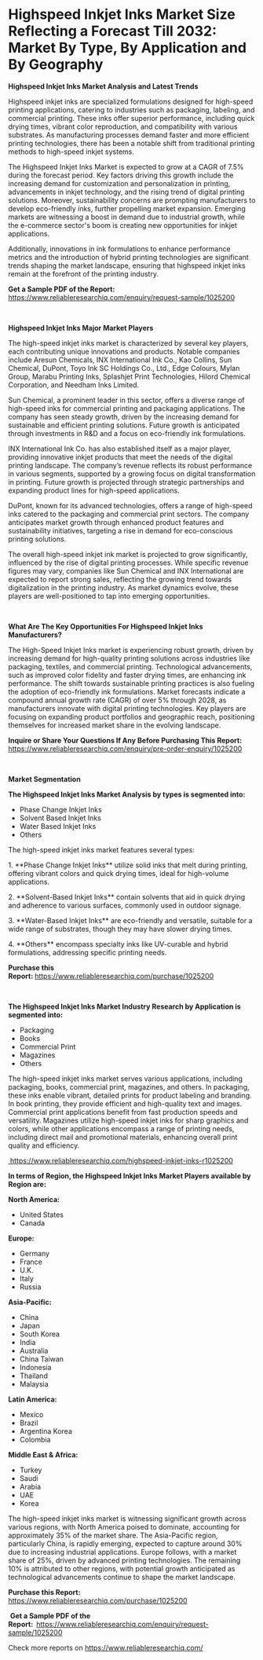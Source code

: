 <p><h1>Highspeed Inkjet Inks Market Size Reflecting a Forecast Till 2032: Market By Type, By Application and By Geography</h1></p><p><strong>Highspeed Inkjet Inks Market Analysis and Latest Trends</strong></p>
<p><p>Highspeed inkjet inks are specialized formulations designed for high-speed printing applications, catering to industries such as packaging, labeling, and commercial printing. These inks offer superior performance, including quick drying times, vibrant color reproduction, and compatibility with various substrates. As manufacturing processes demand faster and more efficient printing technologies, there has been a notable shift from traditional printing methods to high-speed inkjet systems.</p><p>The Highspeed Inkjet Inks Market is expected to grow at a CAGR of 7.5% during the forecast period. Key factors driving this growth include the increasing demand for customization and personalization in printing, advancements in inkjet technology, and the rising trend of digital printing solutions. Moreover, sustainability concerns are prompting manufacturers to develop eco-friendly inks, further propelling market expansion. Emerging markets are witnessing a boost in demand due to industrial growth, while the e-commerce sector's boom is creating new opportunities for inkjet applications. </p><p>Additionally, innovations in ink formulations to enhance performance metrics and the introduction of hybrid printing technologies are significant trends shaping the market landscape, ensuring that highspeed inkjet inks remain at the forefront of the printing industry.</p></p>
<p><strong>Get a Sample PDF of the Report:&nbsp;</strong> <a href="https://www.reliableresearchiq.com/enquiry/request-sample/1025200?utm_campaign=2580&utm_medium=2&utm_source=Github&utm_content=ia&utm_term=08032025&utm_id=highspeed-inkjet-inks">https://www.reliableresearchiq.com/enquiry/request-sample/1025200</a></p>
<p>&nbsp;</p>
<p><strong>Highspeed Inkjet Inks Major Market Players</strong></p>
<p><p>The high-speed inkjet inks market is characterized by several key players, each contributing unique innovations and products. Notable companies include Aresun Chemicals, INX International Ink Co., Kao Collins, Sun Chemical, DuPont, Toyo Ink SC Holdings Co., Ltd., Edge Colours, Mylan Group, Marabu Printing Inks, Splashjet Print Technologies, Hilord Chemical Corporation, and Needham Inks Limited.</p><p>Sun Chemical, a prominent leader in this sector, offers a diverse range of high-speed inks for commercial printing and packaging applications. The company has seen steady growth, driven by the increasing demand for sustainable and efficient printing solutions. Future growth is anticipated through investments in R&D and a focus on eco-friendly ink formulations.</p><p>INX International Ink Co. has also established itself as a major player, providing innovative inkjet products that meet the needs of the digital printing landscape. The company’s revenue reflects its robust performance in various segments, supported by a growing focus on digital transformation in printing. Future growth is projected through strategic partnerships and expanding product lines for high-speed applications.</p><p>DuPont, known for its advanced technologies, offers a range of high-speed inks catered to the packaging and commercial print sectors. The company anticipates market growth through enhanced product features and sustainability initiatives, targeting a rise in demand for eco-conscious printing solutions.</p><p>The overall high-speed inkjet ink market is projected to grow significantly, influenced by the rise of digital printing processes. While specific revenue figures may vary, companies like Sun Chemical and INX International are expected to report strong sales, reflecting the growing trend towards digitalization in the printing industry. As market dynamics evolve, these players are well-positioned to tap into emerging opportunities.</p></p>
<p>&nbsp;</p>
<p><strong>What Are The Key Opportunities For Highspeed Inkjet Inks Manufacturers?</strong></p>
<p><p>The High-Speed Inkjet Inks market is experiencing robust growth, driven by increasing demand for high-quality printing solutions across industries like packaging, textiles, and commercial printing. Technological advancements, such as improved color fidelity and faster drying times, are enhancing ink performance. The shift towards sustainable printing practices is also fueling the adoption of eco-friendly ink formulations. Market forecasts indicate a compound annual growth rate (CAGR) of over 5% through 2028, as manufacturers innovate with digital printing technologies. Key players are focusing on expanding product portfolios and geographic reach, positioning themselves for increased market share in the evolving landscape.</p></p>
<p><strong>Inquire or Share Your Questions If Any Before Purchasing This Report:</strong> <a href="https://www.reliableresearchiq.com/enquiry/pre-order-enquiry/1025200?utm_campaign=2580&utm_medium=2&utm_source=Github&utm_content=ia&utm_term=08032025&utm_id=highspeed-inkjet-inks">https://www.reliableresearchiq.com/enquiry/pre-order-enquiry/1025200</a></p>
<p>&nbsp;</p>
<p><strong>Market Segmentation</strong></p>
<p><strong>The Highspeed Inkjet Inks Market Analysis by types is segmented into:</strong></p>
<p><ul><li>Phase Change Inkjet Inks</li><li>Solvent Based Inkjet Inks</li><li>Water Based Inkjet Inks</li><li>Others</li></ul></p>
<p><p>The high-speed inkjet inks market features several types: </p><p>1. **Phase Change Inkjet Inks** utilize solid inks that melt during printing, offering vibrant colors and quick drying times, ideal for high-volume applications.</p><p>2. **Solvent-Based Inkjet Inks** contain solvents that aid in quick drying and adherence to various surfaces, commonly used in outdoor signage.</p><p>3. **Water-Based Inkjet Inks** are eco-friendly and versatile, suitable for a wide range of substrates, though they may have slower drying times.</p><p>4. **Others** encompass specialty inks like UV-curable and hybrid formulations, addressing specific printing needs.</p></p>
<p><strong>Purchase this Report:&nbsp;</strong><a href="https://www.reliableresearchiq.com/purchase/1025200?utm_campaign=2580&utm_medium=2&utm_source=Github&utm_content=ia&utm_term=08032025&utm_id=highspeed-inkjet-inks">https://www.reliableresearchiq.com/purchase/1025200</a></p>
<p>&nbsp;</p>
<p><strong>The Highspeed Inkjet Inks Market Industry Research by Application is segmented into:</strong></p>
<p><ul><li>Packaging</li><li>Books</li><li>Commercial Print</li><li>Magazines</li><li>Others</li></ul></p>
<p><p>The high-speed inkjet inks market serves various applications, including packaging, books, commercial print, magazines, and others. In packaging, these inks enable vibrant, detailed prints for product labeling and branding. In book printing, they provide efficient and high-quality text and images. Commercial print applications benefit from fast production speeds and versatility. Magazines utilize high-speed inkjet inks for sharp graphics and colors, while other applications encompass a range of printing needs, including direct mail and promotional materials, enhancing overall print quality and efficiency.</p></p>
<p><a href="https://www.reliableresearchiq.com/highspeed-inkjet-inks-r1025200?utm_campaign=2580&utm_medium=2&utm_source=Github&utm_content=ia&utm_term=08032025&utm_id=highspeed-inkjet-inks">&nbsp;https://www.reliableresearchiq.com/highspeed-inkjet-inks-r1025200</a></p>
<p><strong>In terms of Region, the Highspeed Inkjet Inks Market Players available by Region are:</strong></p>
<p>
    <p> <strong> North America: </strong>
        <ul>
            <li>United States</li>
            <li>Canada</li>
        </ul>
        </p> 
    <p> <strong> Europe: </strong>
        <ul>
            <li>Germany</li>
            <li>France</li>
            <li>U.K.</li>
            <li>Italy</li>
            <li>Russia</li>
        </ul>
        </p> 
    <p> <strong> Asia-Pacific: </strong>
        <ul>
            <li>China</li>
            <li>Japan</li>
            <li>South Korea</li>
            <li>India</li>
            <li>Australia</li>
            <li>China Taiwan</li>
            <li>Indonesia</li>
            <li>Thailand</li>
            <li>Malaysia</li>
        </ul>
        </p> 
    <p> <strong> Latin America: </strong>
        <ul>
            <li>Mexico</li>
            <li>Brazil</li>
            <li>Argentina Korea</li>
            <li>Colombia</li>
        </ul>
        </p> 
    <p> <strong> Middle East & Africa: </strong>
        <ul>
            <li>Turkey</li>
            <li>Saudi</li>
            <li>Arabia</li>
            <li>UAE</li>
            <li>Korea</li>
        </ul>
    </p>
    </p>
<p><p>The high-speed inkjet inks market is witnessing significant growth across various regions, with North America poised to dominate, accounting for approximately 35% of the market share. The Asia-Pacific region, particularly China, is rapidly emerging, expected to capture around 30% due to increasing industrial applications. Europe follows, with a market share of 25%, driven by advanced printing technologies. The remaining 10% is attributed to other regions, with potential growth anticipated as technological advancements continue to shape the market landscape.</p></p>
<p><strong>Purchase this Report: </strong><a href="https://www.reliableresearchiq.com/purchase/1025200?utm_campaign=2580&utm_medium=2&utm_source=Github&utm_content=ia&utm_term=08032025&utm_id=highspeed-inkjet-inks">https://www.reliableresearchiq.com/purchase/1025200</a></p>
<p>&nbsp;<strong>Get a Sample PDF of the Report:&nbsp;&nbsp;</strong><a href="https://www.reliableresearchiq.com/enquiry/request-sample/1025200?utm_campaign=2580&utm_medium=2&utm_source=Github&utm_content=ia&utm_term=08032025&utm_id=highspeed-inkjet-inks">https://www.reliableresearchiq.com/enquiry/request-sample/1025200</a></p>
<p><strong></strong></p>
<p>Check more reports on <a href="https://www.reliableresearchiq.com/?utm_campaign=2580&utm_medium=2&utm_source=Github&utm_content=ia&utm_term=08032025&utm_id=highspeed-inkjet-inks">https://www.reliableresearchiq.com/</a></p>